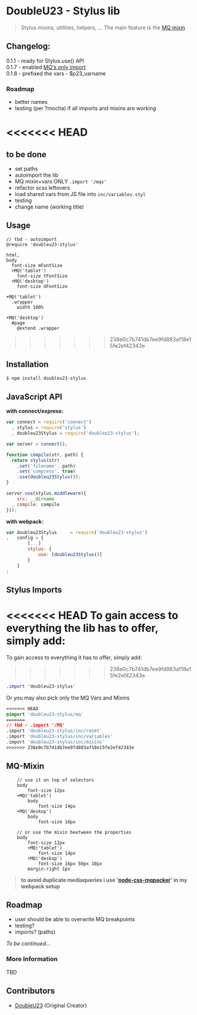 # DoubleU23 - Stylus lib  
> Stylus mixins, utilities, helpers, ...
The main feature is the [MQ mixin](#mq-mixin)


## Changelog:
0.1.1 - ready for Stylus.use() API  
0.1.7 - enabled [MQ's only import](#stylus-imports)  
0.1.8 - prefixed the vars - $p23_varname

### Roadmap
* better names
* testing (per ?mocha) if all imports and mixins are working

<<<<<<< HEAD
=======
## to be done  
* set paths
* autoimport the lib
* MQ mixin+vars ONLY `.import '/mqs'`
* refactor scss leftovers
* load shared vars from JS file into `inc/variables.styl`
* testing
* change name (working title)

## Usage
```Stylus
// tbd - autoimport
@require 'doubleu23-stylus'

html,
body
  font-size mFontSize
  +MQ('tablet')
    font-size tFontSize
  +MQ('desktop')
    font-size dFontSize

+MQ('tablet')
  .wrapper
    width 100%

+MQ('desktop')
  #page
    @extend .wrapper
```
>>>>>>> 238e0c7b741db7ee9fd883af18e15fe2ef42343e

## Installation

```bash
$ npm install doubleu23-stylus
```

## JavaScript API

__with connect/express:__
```javascript
var connect = require('connect')
  , stylus = require('stylus')
  , doubleu23Stylus = require('doubleu23-stylus');

var server = connect();

function compile(str, path) {
  return stylus(str)
	.set('filename', path)
	.set('compress', true)
	.use(doubleu23Stylus());
}

server.use(stylus.middleware({
	src: __dirname
  , compile: compile
}));
```

__with webpack:__
```javascript
var doubleu23Stylus 	= require('doubleu23-stylus')
,	config = {
		[...]
		stylus: {
			use: [doubleu23Stylus()]
		}
	}
;
```

## Stylus Imports

<<<<<<< HEAD
  To gain access to everything the lib has to offer, simply add:
=======
To gain access to everything it has to offer, simply add:
>>>>>>> 238e0c7b741db7ee9fd883af18e15fe2ef42343e

  ```css
  .import 'doubleu23-stylus'
  ```

  Or you may also pick only the MQ Vars and Mixins

  ```css
<<<<<<< HEAD
  @import 'doubleu23-stylus/mq'
=======
  // tbd - .import '/MQ'
  .import 'doubleu23-stylus/inc/reset'
  .import 'doubleu23-stylus/inc/variables'
  .import 'doubleu23-stylus/inc/mixins'
>>>>>>> 238e0c7b741db7ee9fd883af18e15fe2ef42343e
  ```

## MQ-Mixin
```stylus
	// use it on top of selectors
	body
		font-size 12px
	+MQ('tablet')
		body
			font-size 14px
	+MQ('deskop')
		body
			font-size 16px

	// or use the mixin beetween the properties
	body
		font-size 12px
		+MQ('tablet')
			font-size 14px
		+MQ('deskop')
			font-size 16px 50px 10px
		margin-right 1px
```
> **to avoid duplicate mediaqueries i use '[node-css-mqpacker](https://github.com/hail2u/node-css-mqpacker)' in my webpack setup**

## Roadmap  
* user should be able to overwrite MQ breakpoints
* testing?
* imports? (paths)

_To be continued..._

### More Information  
TBD

## Contributors
  - [DoubleU23](https://github.com/DoubleU23) (Original Creator)
